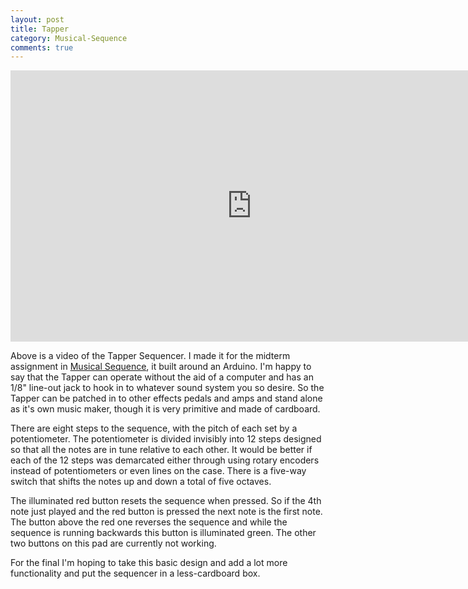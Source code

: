 ```yaml
---
layout: post
title: Tapper
category: Musical-Sequence
comments: true
---
```


<iframe src="http://player.vimeo.com/video/31712426?title=0&amp;byline=0&amp;portrait=0" width="772" height="434" frameborder="0" webkitAllowFullScreen allowFullScreen></iframe>

Above is a video of the Tapper Sequencer. I made it for the midterm assignment in [Musical Sequence](/Musical-Sequence), it built around an Arduino. I'm happy to say that the Tapper can operate without the aid of a computer and has an 1/8" line-out jack to hook in to whatever sound system you so desire. So the Tapper can be patched in to other effects pedals and amps and stand alone as it's own music maker, though it is very primitive and made of cardboard.

There are eight steps to the sequence, with the pitch of each set by a potentiometer. The potentiometer is divided invisibly into 12 steps designed so that all the notes are in tune relative to each other. It would be better if each of the 12 steps was demarcated either through using rotary encoders instead of potentiometers or even lines on the case. There is a five-way switch that shifts the notes up and down a total of five octaves.

The illuminated red button resets the sequence when pressed. So if the 4th note just played and the red button is pressed the next note is the first note. The button above the red one reverses the sequence and while the sequence is running backwards this button is illuminated green. The other two buttons on this pad are currently not working.

For the final I'm hoping to take this basic design and add a lot more functionality and put the sequencer in a less-cardboard box.